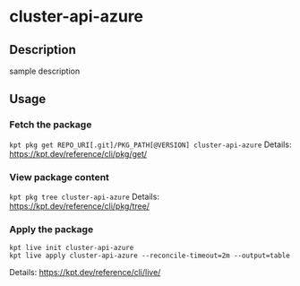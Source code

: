 # cluster-api-azure

## Description
sample description

## Usage

### Fetch the package
`kpt pkg get REPO_URI[.git]/PKG_PATH[@VERSION] cluster-api-azure`
Details: https://kpt.dev/reference/cli/pkg/get/

### View package content
`kpt pkg tree cluster-api-azure`
Details: https://kpt.dev/reference/cli/pkg/tree/

### Apply the package
```
kpt live init cluster-api-azure
kpt live apply cluster-api-azure --reconcile-timeout=2m --output=table
```
Details: https://kpt.dev/reference/cli/live/



